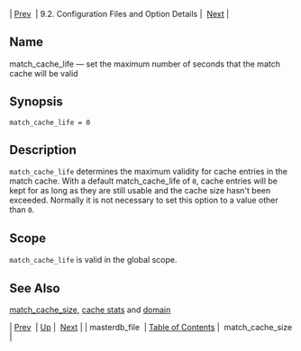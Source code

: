 | [Prev](conf.ref.masterdb_file)  | 9.2. Configuration Files and Option Details |  [Next](conf.ref.match_cache_size.php) |

<a name="conf.ref.match_cache_life"></a>
## Name

match_cache_life — set the maximum number of seconds that the match cache will be valid

## Synopsis

`match_cache_life = 0`

<a name="idp10142432"></a>
## Description

`match_cache_life` determines the maximum validity for cache entries in the match cache. With a default match_cache_life of `0`, cache entries will be kept for as long as they are still usable and the cache size hasn't been exceeded. Normally it is not necessary to set this option to a value other than `0`.

<a name="idp10145552"></a>
## Scope

`match_cache_life` is valid in the global scope.

<a name="idp10147584"></a>
## See Also

[match_cache_size](conf.ref.match_cache_size "match_cache_size"), [cache stats](console_commands.cache_stats.php "cache stats") and [domain](conf.ref.domain.php "domain")

| [Prev](conf.ref.masterdb_file)  | [Up](conf.ref.files.php) |  [Next](conf.ref.match_cache_size.php) |
| masterdb_file  | [Table of Contents](index) |  match_cache_size |
